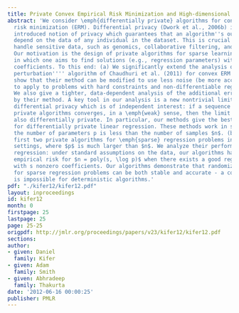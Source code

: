 ```yaml
---
title: Private Convex Empirical Risk Minimization and High-dimensional Regression
abstract: 'We consider \emph{differentially private} algorithms for convex empirical
  risk minimization (ERM). Differential privacy (Dwork et al., 2006b) is a recently
  introduced notion of privacy which guarantees that an algorithm''s output does not
  depend on the data of any individual in the dataset. This is crucial in fields that
  handle sensitive data, such as genomics, collaborative filtering, and economics.
  Our motivation is the design of private algorithms for sparse learning problems,
  in which one aims to find solutions (e.g., regression parameters) with few non-zero
  coefficients. To this end: (a) We significantly extend the analysis of the ``objective
  perturbation'''' algorithm of Chaudhuri et al. (2011) for convex ERM problems. We
  show that their method can be modified to use less noise (be more accurate), and
  to apply to problems with hard constraints and non-differentiable regularizers.
  We also give a tighter, data-dependent analysis of the additional error introduced
  by their method. A key tool in our analysis is a new nontrivial limit theorem for
  differential privacy which is of independent interest: if a sequence of differentially
  private algorithms converges, in a \emph{weak} sense, then the limit algorithm is
  also differentially private. In particular, our methods give the best known algorithms
  for differentially private linear regression. These methods work in settings where
  the number of parameters p is less than the number of samples $n$. (b) We give the
  first two private algorithms for \emph{sparse} regression problems in high-dimensional
  settings, where $p$ is much larger than $n$. We analyze their performance for linear
  regression: under standard assumptions on the data, our algorithms have vanishing
  empirical risk for $n = poly(s, \log p)$ when there exists a good regression vector
  with s nonzero coefficients. Our algorithms demonstrate that randomized algorithms
  for sparse regression problems can be both stable and accurate - a combination which
  is impossible for deterministic algorithms.'
pdf: "./kifer12/kifer12.pdf"
layout: inproceedings
id: kifer12
month: 0
firstpage: 25
lastpage: 25
page: 25-25
origpdf: http://jmlr.org/proceedings/papers/v23/kifer12/kifer12.pdf
sections: 
author:
- given: Daniel
  family: Kifer
- given: Adam
  family: Smith
- given: Abhradeep
  family: Thakurta
date: '2012-06-16 00:00:25'
publisher: PMLR
---
```

